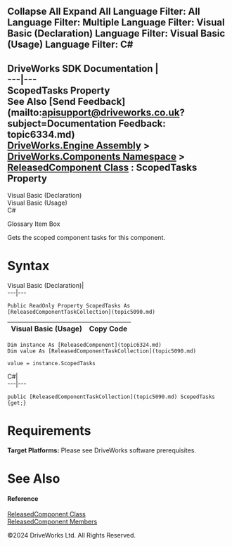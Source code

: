        

 Collapse All Expand All  Language Filter: All  Language Filter: Multiple  Language Filter: Visual Basic (Declaration) Language Filter: Visual Basic (Usage) Language Filter: C#  
---  
DriveWorks SDK Documentation  |   
---|---  
ScopedTasks Property   
See Also [Send Feedback](mailto:apisupport@driveworks.co.uk?subject=Documentation Feedback: topic6334.md)  
[DriveWorks.Engine Assembly](topic2156.md) > [DriveWorks.Components Namespace](topic6089.md) > [ReleasedComponent Class](topic6324.md) : ScopedTasks Property  
---  
  
Visual Basic (Declaration)    
Visual Basic (Usage)    
C# 

Glossary Item Box

Gets the scoped component tasks for this component. 

# Syntax

Visual Basic (Declaration)|   
---|---  
      
    
    Public ReadOnly Property ScopedTasks As [ReleasedComponentTaskCollection](topic5090.md)  
  
Visual Basic (Usage)| Copy Code  
---|---  
      
    
    Dim instance As [ReleasedComponent](topic6324.md)
    Dim value As [ReleasedComponentTaskCollection](topic5090.md)
     
    value = instance.ScopedTasks  
  
C#|   
---|---  
      
    
    public [ReleasedComponentTaskCollection](topic5090.md) ScopedTasks {get;}  
  
# Requirements

**Target Platforms:** Please see DriveWorks software prerequisites.

# See Also

#### Reference

[ReleasedComponent Class](topic6324.md)   
[ReleasedComponent Members](topic6325.md)

©2024 DriveWorks Ltd. All Rights Reserved.
